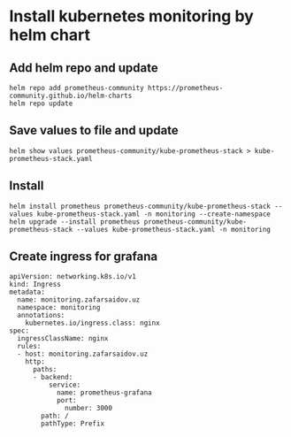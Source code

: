 # Install kubernetes monitoring by helm chart

## Add helm repo and update
```
helm repo add prometheus-community https://prometheus-community.github.io/helm-charts
helm repo update
```

## Save values to file and update
```
helm show values prometheus-community/kube-prometheus-stack > kube-prometheus-stack.yaml
```

## Install
```
helm install prometheus prometheus-community/kube-prometheus-stack --values kube-prometheus-stack.yaml -n monitoring --create-namespace
helm upgrade --install prometheus prometheus-community/kube-prometheus-stack --values kube-prometheus-stack.yaml -n monitoring
```

## Create ingress for grafana
```
apiVersion: networking.k8s.io/v1
kind: Ingress
metadata:
  name: monitoring.zafarsaidov.uz
  namespace: monitoring
  annotations:
    kubernetes.io/ingress.class: nginx
spec:
  ingressClassName: nginx
  rules:
  - host: monitoring.zafarsaidov.uz
    http:
      paths:
      - backend:
          service:
            name: prometheus-grafana
            port:
              number: 3000
        path: /
        pathType: Prefix
```